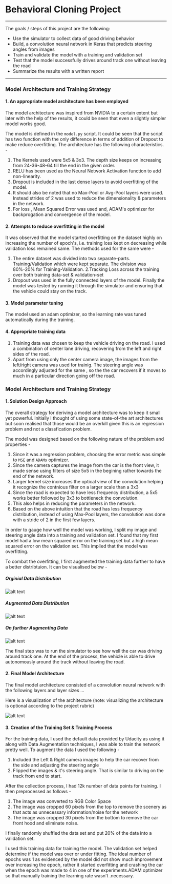 # **Behavioral Cloning Project** 
---
The goals / steps of this project are the following:
* Use the simulator to collect data of good driving behavior
* Build, a convolution neural network in Keras that predicts steering angles from images
* Train and validate the model with a training and validation set
* Test that the model successfully drives around track one without leaving the road
* Summarize the results with a written report


[//]: # (Image References)

[image1]: ./output_images/architecture.png "Model Visualization"
[image2]: ./output_images/original_dataset_distribution.png "Data Distribution"
[image3]: ./output_images/augmented_dataset_distribution.png "Further Augmented Data Distribution"
[image4]: ./output_images/augmented_dataset_distribution_v1.png "Augmented Data Distribution"
[image5]: ./examples/placeholder_small.png "Recovery Image"
[image6]: ./examples/placeholder_small.png "Normal Image"
[image7]: ./examples/placeholder_small.png "Flipped Image"

---
### Model Architecture and Training Strategy

#### 1. An appropriate model architecture has been employed

The model architecture was inspired from NVIDIA to a certain extent but later with the help of the results, it could be seen that even a slightly simpler model works good.

The model is defined in the ```model.py``` script. It could be seen that the script has two function with the only difference in terms of addition of Dropout to make reduce overfitting.
The architecture has the following characteristics. -
  1. The Kernels used were 5x5 & 3x3. The depth size keeps on increasing from 24-36-48-64 till the end in the given order.
  2. RELU has been used as the Neural Network Activation  function to add non-linearity.
  3. Dropout is included in the last dense layers to avoid overfitting of the model.
  4. It should also be noted that no Max-Pool or Avg-Pool layers were used. Instead strides of 2 was used to reduce the dimensionality & parameters in the network.
  5. For loss , Mean Squared Error was used and, ADAM's optimizer for backprogation and convergence of the model.

#### 2. Attempts to reduce overfitting in the model

It was observed that the model started overfitting on the dataset highly on increasing the number of epoch's, i.e. training loss kept on decreasing while validation loss remained same.
The methods used for the same were -
  1. The entire dataset was divided into two separate-parts. Training/Validation which were kept separate. The division was 80%-20% for Training-Validation.
  2.Tracking Loss across the training over both training data-set & validation-set
  3. Dropout was used in the fully connected layers of the model.
Finally the model was tested by running it through the simulator and ensuring that the vehicle could stay on the track.

#### 3. Model parameter tuning

The model used an adam optimizer, so the learning rate was tuned automatically during the training.

#### 4. Appropriate training data

  1. Training data was chosen to keep the vehicle driving on the road. I used a combination of center lane driving, recovering from the left and right sides of the road.
  2. Apart from using only the center camera image, the images from the left/right camera was used for trainig. The steering angle was accordingly adjusted for the same , so the the car recovers if it moves to much in a particular direction going off the road.



### Model Architecture and Training Strategy

#### 1. Solution Design Approach

The overall strategy for deriving a model architecture was to keep it small yet powerful. 
Initially I thought of using some state-of-the art architectures but soon realised that those would be an overkill given this is an regression problem and not a classfication problem.

The model was designed based on the following nature of the problem and properties -
  1. Since it was a regression problem, choosing the error metric was simple to ```MSE``` and `ADAMs` optimizer.
  2. Since the camera captures the image from the car is the front view, it made sense using filters of size 5x5 in the begining rather towards the end of the network.
  3. Larger kernel size increases the optical view of the convolution helping it recognize the contnious filter on a larger scale than a 3x3
  4. Since the road is expected to have less frequency distribution, a 5x5 works better followed by 3x3 to bottleneck the convolution.
  5. This also helps in reducing the parameters in the network.
  6. Based on the above intuition that the road has less frequency distribution, instead of using Max-Pool layers, the convolution was done with a stride of 2 in the first few layers.
  
In order to gauge how well the model was working, I split my image and steering angle data into a training and validation set. 
I found that my first model had a low mean squared error on the training set but a high mean squared error on the validation set. This implied that the model was overfitting. 

To combat the overfitting, I first augmented the training data further to have a better distribtuion. It can be visualised below -

##### Orginial Data Distribution

![alt text][image2]
##### Augmented Data Distribution

![alt text][image4]
##### On further Augmenting Data

![alt text][image3]


The final step was to run the simulator to see how well the car was driving around track one.
At the end of the process, the vehicle is able to drive autonomously around the track without leaving the road.

#### 2. Final Model Architecture

The final model architecture consisted of a convolution neural network with the following layers and layer sizes ...

Here is a visualization of the architecture (note: visualizing the architecture is optional according to the project rubric)

![alt text][image1]

#### 3. Creation of the Training Set & Training Process

For the training data, I used the default data provided by Udacity as using it along with Data Augmentation techniques, I was able to train the network pretty well. To augment the data I used the following -
  1. Included the Left & Right camera images to help the car recover from the side and adjusting the steering angle
  2. Flipped the images & it's steering angle. That is similar to driving on the track from end to start.

After the collection process, I had 12k number of data points for training. I then preprocessed as follows - 
  1. The image was converted to RGB Color Space
  2. The image was cropped 60 pixels from the top to remove the scenery as that acts as unnecessary information/noise for the network
  3. The image was cropped 30 pixels from the bottom to remove the car front hood and eliminate noise.


I finally randomly shuffled the data set and put 20% of the data into a validation set. 

I used this training data for training the model. The validation set helped determine if the model was over or under fitting. The ideal number of epochs was 1 as evidenced by the model did not show much improvement over increasing the epoch, rather it started overfitting and crashing the car when the epoch was made to 4 in one of the experiments.ADAM optimizer so that manually training the learning rate wasn't .necessary.
